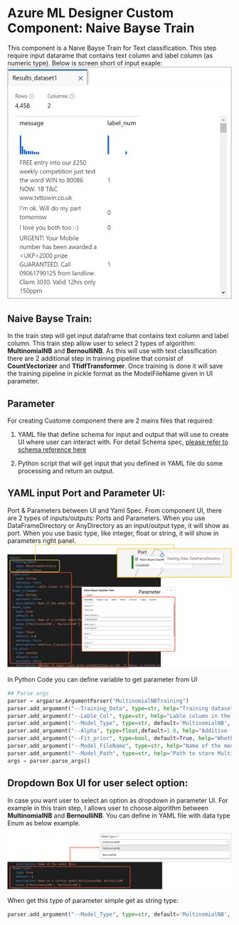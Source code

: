 # Azure ML Designer Custom Component: Naive Bayse Train
This component is a Naive Bayse Train for Text classification. This step require input datarame that contains text column and label column (as numeric type).
Below is screen short of input exaple:
![alt text](./image/inputExample.png "Overview Naive Bayse Example") 

## Naive Bayse Train:
In the train step will get input dataframe that contains text column and label column. This train step allow user to select 2 types of algorithm: **MultinomialNB** and **BernoulliNB**. As this will use with text classification there are 2 additional step in training pipeline that consist of **CountVectorizer** and **TfidfTransformer**. 
Once training is done it will save the training pipeline in pickle format as the ModelFileName given in UI parameter. 

## Parameter 
For creating Custome component there are 2 mains files that required:
1. YAML file that define schema for input and output that will use to create UI where user can interact with. For detail Schema spec, [please refer to schema reference here](https://docs.microsoft.com/en-us/azure/machine-learning/reference-yaml-component-command) 

2. Python script that will get input that you defined in YAML file do some processing and return an output. 

## YAML input Port and Parameter UI:
Port & Parameters between UI and Yaml Spec. From component UI, there are 2 types of inputs/outputs: Ports and Parameters. When you use DataFrameDirectory or AnyDirectory as an input/output type, it will show as port. When you use basic type, like integer, float or string, it will show in parameters right panel. 
![alt text](./image/inputParameter.png "Input Port and Parameter") 

In Python Code you can define variable to get parameter from UI
```python
## Parse args
parser = argparse.ArgumentParser("MultinomialNBTraining")
parser.add_argument("--Training_Data", type=str, help="Training dataset")
parser.add_argument("--Lable_Col", type=str, help="Lable column in the dataset.")
parser.add_argument("--Model_Type", type=str, default='MultinomialNB', help="Name of a certain Naive Bayes Model")
parser.add_argument("--Alpha", type=float,default=1.0, help="Additive (Laplace/Lidstone) smoothing parameter (0 for no smoothing).")
parser.add_argument("--Fit_prior", type=bool, default=True, help="Whether to learn class prior probabilities or not. If false, a uniform prior will be used.")
parser.add_argument("--Model_FileName", type=str, help="Name of the model file.")
parser.add_argument("--Model_Path", type=str, help="Path to store MultinomialNB model file in pickle format.")
args = parser.parse_args()
```

## Dropdown Box UI for user select option:
In case you want user to select an option as dropdown in parameter UI. For example in this train step, I allows user to choose algorithm between **MultinomialNB** and **BernoulliNB**. You can define in YAML file with data type Enum as below example.

![alt text](./image/dropdownlist.png "Dropdown list Option") 

When get this type of parameter simple get as string type:

```python
parser.add_argument("--Model_Type", type=str, default='MultinomialNB', help="Name of a certain Naive Bayes Model")
```